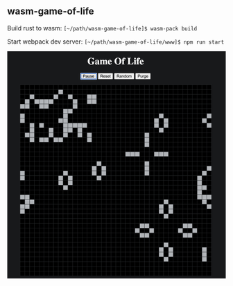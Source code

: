## wasm-game-of-life

Build rust to wasm: `[~/path/wasm-game-of-life]$ wasm-pack build`

Start webpack dev server: `[~/path/wasm-game-of-life/www]$ npm run start`

![Screenshot2](https://github.com/charlieroth/wasm-game-of-life/blob/main/Screenshot2.png?raw=true)
